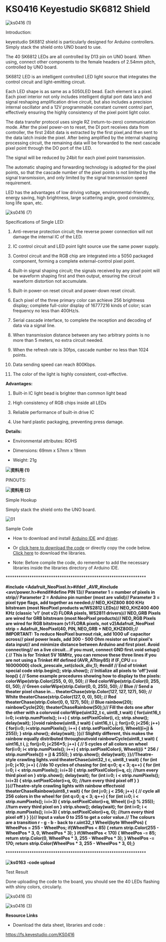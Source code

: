 # **KS0416 Keyestudio SK6812 Shield**

![ks0416 (1)](KS0416\media/15e88497474d565d9a1c1aa386590e45.jpeg)

 Introduction:

keyestudio SK6812 shield is particularly designed for Arduino controllers.
Simply stack the shield onto UNO board to use.

The 40 SK6812 LEDs are all controlled by D13 pin on UNO board. When using,
connect other components to the female headers of 2.54mm pitch, controlled by
UNO board.

SK6812 LED is an intelligent controlled LED light source that integrates the
control circuit and light-emitting circuit.

Each LED shape is as same as a 5050LED bead. Each element is a pixel. Each pixel
interior not only includes intelligent digital port data latch and signal
reshaping amplification drive circuit, but also includes a precision internal
oscillator and a 12V programmable constant current control part, effectively
ensuring the highly consistency of the pixel point light color.

The data transfer protocol uses single RZ (return-to-zero) communication mode.
After the pixel power-on to reset, the DI port receives data from controller,
the first 24bit data is extracted by the first pixel,and then sent to the data
latch inside the pixel. After being amplified by the internal shaping processing
circuit, the remaining data will be forwarded to the next cascade pixel point
through the DO port of the LED.

The signal will be reduced by 24bit for each pixel point transmission.

The automatic shaping and forwarding technology is adopted for the pixel points,
so that the cascade number of the pixel points is not limited by the signal
transmission, and only limited by the signal transmission speed requirement.

LED has the advantages of low driving voltage, environmental-friendly, energy
saving, high brightness, large scattering angle, good consistency, long life
span, etc.

![ks0416 (7)](KS0416\media/7d3ed36188af86d0466e15798aa0c123.jpeg)

 Specifications of Single LED:

1.  Anti-reverse protection circuit; the reverse power connection will not
    damage the internal IC of the LED.

2.  IC control circuit and LED point light source use the same power supply.

3.  Control circuit and the RGB chip are integrated into a 5050 packaged
    component, forming a complete external-control pixel point.

4.  Built-in signal shaping circuit; the signals received by any pixel point
    will be waveform shaping first and then output, ensuring the circuit
    waveform distortion not accumulate.

5.  Built-in power-on reset circuit and power-down reset circuit.

6.  Each pixel of the three primary color can achieve 256 brightness display;
    complete full-color display of 16777216 kinds of color; scan frequency no
    less than 400Hz/s.

7.  Serial cascade interface, to complete the reception and decoding of data via
    a signal line.

8.  When transmission distance between any two arbitrary points is no more than
    5 meters, no extra circuit needed.

9.  When the refresh rate is 30fps, cascade number no less than 1024 points.

10. Data sending speed can reach 800Kbps.

11. The color of the light is highly consistent, cost-effective.

**Advantages:**

1.  Built-in IC light bead is brighter than common light bead

2.  High consistency of RGB chips inside all LEDs

3.  Reliable performance of built-in drive IC

4.  Use hard plastic packaging, preventing press damage.

**Details:**

-   Environmental attributes: ROHS

-   Dimensions: 69mm x 57mm x 19mm

-   Weight: 21g

**![资料用 (1)](KS0416\media/b9af7e7d0810a45f61fe8dcef21a7206.jpeg)**

 PINOUTS:

**![资料用 (2)](KS0416\media/0d6fab96808cd009799fd3f8bd302e95.jpeg)**

 Simple Hookup

Simply stack the shield onto the UNO board.

![01](KS0416\media/03d21dfd66980984e0a876a7e96ff12b.jpeg)

 Sample Code

-   How to download and install [Arduino
    IDE](http://wiki.keyestudio.com/index.php/How_to_Download_Arduino_IDE) and
    [driver](http://wiki.keyestudio.com/index.php/How_to_Install_Arduino_Driver).

-   Or [click here to download the
    code](https://drive.google.com/open?id=1ngIb-HNwKNJFYybe5uu9Eto1hbsu5n9M) or
    directly copy the code below. [Click
    here](https://drive.google.com/open?id=1XrXVZWfeDJ3LEzdauq8oFsSwcXSkRVRu) to
    download the libraries.

-   Note: Before compile the code, do remember to add the necessary libraries
    inside the libraries directory of Arduino IDE.

\*\*\*\*\*\*\*\*\*\*\*\*\*\*\*\*\*\*\*\*\*\*\*\*\*\*\*\*\*\*\*\*\*\*\*\*\*\*\*\*\*\*\*\*\*\*\*\*\*\*\*\*\*\*\*\*\*\*\*\*\*\*\*\*\*

**\#include \<Adafruit_NeoPixel.h\>\#ifdef \__AVR__\#include
\<avr/power.h\>\#endif\#define PIN 13// Parameter 1 = number of pixels in
strip// Parameter 2 = Arduino pin number (most are valid)// Parameter 3 = pixel
type flags, add together as needed:// NEO_KHZ800 800 KHz bitstream (most
NeoPixel products w/WS2812 LEDs)// NEO_KHZ400 400 KHz (classic 'v1' (not v2)
FLORA pixels, WS2811 drivers)// NEO_GRB Pixels are wired for GRB bitstream (most
NeoPixel products)// NEO_RGB Pixels are wired for RGB bitstream (v1 FLORA
pixels, not v2)Adafruit_NeoPixel strip = Adafruit_NeoPixel(40, PIN, NEO_GRB +
NEO_KHZ800);// IMPORTANT: To reduce NeoPixel burnout risk, add 1000 uF capacitor
across// pixel power leads, add 300 - 500 Ohm resistor on first pixel's data
input// and minimize distance between Arduino and first pixel. Avoid
connecting// on a live circuit...if you must, connect GND first.void setup() {
// This is for Trinket 5V 16MHz, you can remove these three lines if you are not
using a Trinket \#if defined (__AVR_ATtiny85__) if (F_CPU == 16000000)
clock_prescale_set(clock_div_1); \#endif // End of trinket special code
strip.begin(); strip.show(); // Initialize all pixels to 'off'}void loop() { //
Some example procedures showing how to display to the pixels:
colorWipe(strip.Color(255, 0, 0), 50); // Red colorWipe(strip.Color(0, 255, 0),
50); // Green colorWipe(strip.Color(0, 0, 255), 50); // Blue // Send a theater
pixel chase in... theaterChase(strip.Color(127, 127, 127), 50); // White
theaterChase(strip.Color(127, 0, 0), 50); // Red theaterChase(strip.Color(0, 0,
127), 50); // Blue rainbow(20); rainbowCycle(20); theaterChaseRainbow(50);}//
Fill the dots one after the other with a colorvoid colorWipe(uint32_t c, uint8_t
wait) { for(uint16_t i=0; i\<strip.numPixels(); i++) { strip.setPixelColor(i,
c); strip.show(); delay(wait); }}void rainbow(uint8_t wait) { uint16_t i, j;
for(j=0; j\<256; j++) { for(i=0; i\<strip.numPixels(); i++) {
strip.setPixelColor(i, Wheel((i+j) & 255)); } strip.show(); delay(wait); }}//
Slightly different, this makes the rainbow equally distributed throughoutvoid
rainbowCycle(uint8_t wait) { uint16_t i, j; for(j=0; j\<256\*5; j++) { // 5
cycles of all colors on wheel for(i=0; i\< strip.numPixels(); i++) {
strip.setPixelColor(i, Wheel(((i \* 256 / strip.numPixels()) + j) & 255)); }
strip.show(); delay(wait); }}//Theatre-style crawling lights.void
theaterChase(uint32_t c, uint8_t wait) { for (int j=0; j\<10; j++) { //do 10
cycles of chasing for (int q=0; q \< 3; q++) { for (int i=0; i \<
strip.numPixels(); i=i+3) { strip.setPixelColor(i+q, c); //turn every third
pixel on } strip.show(); delay(wait); for (int i=0; i \< strip.numPixels();
i=i+3) { strip.setPixelColor(i+q, 0); //turn every third pixel off } }
}}//Theatre-style crawling lights with rainbow effectvoid
theaterChaseRainbow(uint8_t wait) { for (int j=0; j \< 256; j++) { // cycle all
256 colors in the wheel for (int q=0; q \< 3; q++) { for (int i=0; i \<
strip.numPixels(); i=i+3) { strip.setPixelColor(i+q, Wheel( (i+j) % 255));
//turn every third pixel on } strip.show(); delay(wait); for (int i=0; i \<
strip.numPixels(); i=i+3) { strip.setPixelColor(i+q, 0); //turn every third
pixel off } } }}// Input a value 0 to 255 to get a color value.// The colours
are a transition r - g - b - back to r.uint32_t Wheel(byte WheelPos) { WheelPos
= 255 - WheelPos; if(WheelPos \< 85) { return strip.Color(255 - WheelPos \* 3,
0, WheelPos \* 3); } if(WheelPos \< 170) { WheelPos -= 85; return strip.Color(0,
WheelPos \* 3, 255 - WheelPos \* 3); } WheelPos -= 170; return
strip.Color(WheelPos \* 3, 255 - WheelPos \* 3, 0);}**

\*\*\*\*\*\*\*\*\*\*\*\*\*\*\*\*\*\*\*\*\*\*\*\*\*\*\*\*\*\*\*\*\*\*\*\*\*\*\*\*\*\*\*\*\*\*\*\*\*\*\*\*\*\*\*\*\*\*\*\*\*\*\*\*\*

**![ks0163 -code upload](KS0416\media/c5c902c5eaa1dc55bceba79e02e62004.png)**

 Test Result

Done uploading the code to the board, you should see the 40 LEDs flashing with
shiny colors, circularly.

![ks0416 (5)](KS0416\media/f22170444f8da3ef2a57c2e97b7eaaf4.jpeg)

![ks0416 (3)](KS0416\media/131276d206ee14a74787891995e6302b.jpeg)

**Resource Links**

-   Download the data sheet, libraries and code :

<https://fs.keyestudio.com/KS0416>

# 
